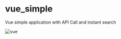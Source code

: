# vue_simple
Vue simple application with API Call and instant search

![vue](https://user-images.githubusercontent.com/16586363/108583453-8766e480-7374-11eb-8df3-8ee833ba15ab.PNG)
